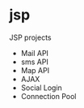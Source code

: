 # jsp
<p>JSP projects</p>
<ul>
  <li>Mail API</li>
  <li>sms API</li>
  <li>Map API</li>
  <li>AJAX</li>
  <li>Social Login</li>
  <li>Connection Pool</li>
</ul>
